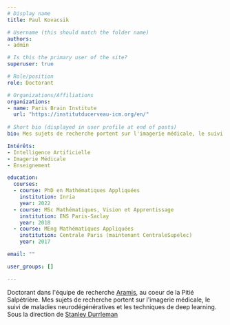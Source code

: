 ```yaml
---
# Display name
title: Paul Kovacsik

# Username (this should match the folder name)
authors:
- admin

# Is this the primary user of the site?
superuser: true

# Role/position
role: Doctorant 

# Organizations/Affiliations
organizations:
- name: Paris Brain Institute
  url: "https://institutducerveau-icm.org/en/"
  
# Short bio (displayed in user profile at end of posts)
bio: Mes sujets de recherche portent sur l'imagerie médicale, le suivi de maladies neurodégénératives et les techniques de deep learning. 

Intérêts:
- Intelligence Artificielle
- Imagerie Médicale
- Enseignement

education:
  courses:
  - course: PhD en Mathématiques Appliquées
    institution: Inria
    year: 2022
  - course: MSc Mathématiques, Vision et Apprentissage
    institution: ENS Paris-Saclay
    year: 2018
  - course: MEng Mathématiques Appliquées
    institution: Centrale Paris (maintenant CentraleSupelec)
    year: 2017

email: ""

user_groups: []

---
```


Doctorant dans l'équipe de recherche [Aramis](http://www.aramislab.fr/), au coeur de la Pitié Salpétrière. Mes sujets de recherche portent sur l'imagerie médicale, le suivi de maladies neurodégénératives et les techniques de deep learning. 
Sous la direction de [Stanley Durrleman](https://who.rocq.inria.fr/Stanley.Durrleman/)
